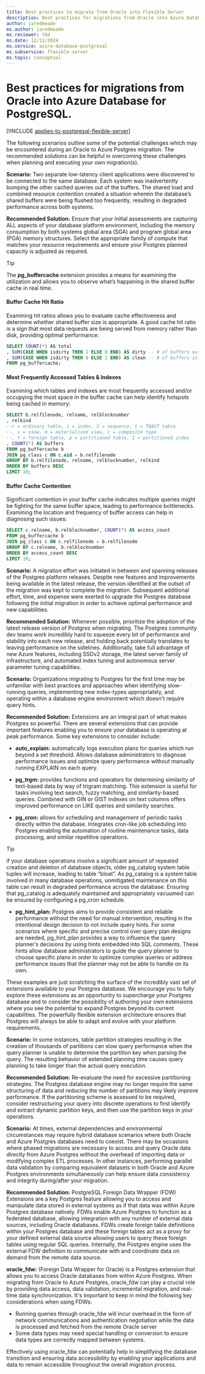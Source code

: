 ```yaml
---
title: Best practices to migrate from Oracle into Flexible Server
description: Best practices for migrations from Oracle into Azure Database for PostgreSQL.
author: jaredmeade
ms.author: jaredmeade
ms.reviewer: tbd
ms.date: 12/11/2024
ms.service: azure-database-postgresql
ms.subservice: flexible-server
ms.topic: conceptual
---
```


# Best practices for migrations from Oracle into Azure Database for PostgreSQL.

[!INCLUDE [applies-to-postgresql-flexible-server](~/reusable-content/ce-skilling/azure/includes/postgresql/includes/applies-to-postgresql-flexible-server.md)]

The following scenarios outline some of the potential challenges which may be encountered during an Oracle to Azure Postgres migration.  The recommended solutions can be helpful in overcoming these challenges when planning and executing your own migration(s).

**Scenario:** Two separate low-latency client applications were discovered to be connected to the same database.  Each system was inadvertently bumping the other cached queries out of the buffers.  The shared load and combined resource contention created a situation wherein the database’s shared buffers were being flushed too frequently, resulting in degraded performance across both systems.  

**Recommended Solution:** Ensure that your initial assessments are capturing ALL aspects of your database platform environment, including the memory consumption by both systems global area (SGA) and program global area (PGA) memory structures.  Select the appropriate family of compute that matches your resource requirements and ensure your Postgres planned capacity is adjusted as required.

> [!TIP]
> The **pg_buffercache** extension provides a means for examining the utilization and allows you to observe what’s happening in the shared buffer cache in real time.

#### Buffer Cache Hit Ratio
Examining hit ratios allows you to evaluate cache effectiveness and determine whether shared buffer size is appropriate.  A good cache hit ratio is a sign that most data requests are being served from memory rather than disk, providing optimal performance:

```sql
SELECT COUNT(*) AS total
, SUM(CASE WHEN isdirty THEN 1 ELSE 0 END) AS dirty -- # of buffers out of sync with disk
, SUM(CASE WHEN isdirty THEN 0 ELSE 1 END) AS clean -- # of buffers in sync with data on disk
FROM pg_buffercache;
```

#### Most Frequently Accessed Tables & Indexes
Examining which tables and indexes are most frequently accessed and/or occupying the most space in the buffer cache can help identify hotspots being cached in memory:

```sql
SELECT b.relfilenode, relname, relblocknumber
, relkind 
--r = ordinary table, i = index, S = sequence, t = TOAST table
--, v = view, m = materialized view, c = composite type
--, f = foreign table, p = partitioned table, I = partitioned index
, COUNT(*) AS buffers
FROM pg_buffercache b
JOIN pg_class c ON c.oid = b.relfilenode
GROUP BY b.relfilenode, relname, relblocknumber, relkind
ORDER BY buffers DESC
LIMIT 10;
```

#### Buffer Cache Contention
Significant contention in your buffer cache indicates multiple queries might be fighting for the same buffer space, leading to performance bottlenecks.  Examining the location and frequency of buffer access can help in diagnosing such issues:

```sql
SELECT c.relname, b.relblocknumber, COUNT(*) AS access_count
FROM pg_buffercache b
JOIN pg_class c ON c.relfilenode = b.relfilenode
GROUP BY c.relname, b.relblocknumber
ORDER BY access_count DESC
LIMIT 10;
```
**Scenario:** A migration effort was initiated in between and spanning releases of the Postgres platform releases.  Despite new features and improvements being available in the latest release, the version identified at the outset of the migration was kept to complete the migration.  Subsequent additional effort, time, and expense were exerted to upgrade the Postgres database following the initial migration in order to achieve optimal performance and new capabilities.

**Recommended Solution:** Whenever possible, prioritize the adoption of the latest release version of Postgres when migrating.  The Postgres community dev teams work incredibly hard to squeeze every bit of performance and stability into each new release, and holding back potentially translates to leaving performance on the sidelines.  Additionally, take full advantage of new Azure features, including SSDv2 storage, the latest server family of infrastructure, and automated index tuning and autonomous server parameter tuning capabilities.

**Scenario:** Organizations migrating to Postgres for the first time may be unfamiliar with best practices and approaches when identifying slow-running queries, implementing new index-types appropriately, and operating within a database engine environment which doesn't require query hints.

**Recommended Solution:** Extensions are an integral part of what makes Postgres so powerful.  There are several extensions that can provide important features enabling you to ensure your database is operating at peak performance.  Some key extensions to consider include: 

 - **auto_explain:** automatically logs execution plans for queries which run beyond a set threshold.  Allows database administrators to diagnose performance issues and optimize query performance without manually running EXPLAIN on each query.

 - **pg_trgm:** provides functions and operators for determining similarity of text-based data by way of trigram matching.  This extension is useful for tasks involving text search, fuzzy matching, and similarity-based queries.  Combined with GIN or GIST indexes on text columns offers improved performance on LIKE queries and similarity searches.

 - **pg_cron:** allows for scheduling and management of periodic tasks directly within the database.  Integrates cron-like job scheduling into Postgres enabling the automation of routine maintenance tasks, data processing, and similar repetitive operations.  

> [!TIP]
> if your database operations involve a significant amount of repeated creation and deletion of database objects, older pg_catalog system table tuples will increase, leading to table “bloat”.  As pg_catalog is a system table involved in many database operations, unmitigated maintenance on this table can result in degraded performance across the database.  Ensuring that pg_catalog is adequately maintained and appropriately vacuumed can be ensured by configuring a pg_cron schedule.

 - **pg_hint_plan:** Postgres aims to provide consistent and reliable performance without the need for manual intervention, resulting in the intentional design decision to not include query hints.  For some scenarios where specific and precise control over query plan designs are needed, pg_hint_plan provides a way to influence the query planner’s decisions by using hints embedded into SQL comments.  These hints allow database administrators to guide the query planner to choose specific plans in order to optimize complex queries or address performance issues that the planner may not be able to handle on its own.

These examples are just scratching the surface of the incredibly vast set of extensions available to your Postgres database.  We encourage you to fully explore these extensions as an opportunity to supercharge your Postgres database and to consider the possibility of authoring your own extensions where you see the potential to expand Postgres beyond its current capabilities.  The powerfully flexible extension architecture ensures that Postgres will always be able to adapt and evolve with your platform requirements.

**Scenario:** In some instances, table partition strategies resulting in the creation of thousands of partitions can slow query performance when the query planner is unable to determine the partition key when parsing the query.  The resulting behavior of extended planning time causes query planning to take longer than the actual query execution.

**Recommended Solution:** Re-evaluate the need for excessive partitioning strategies.  The Postgres database engine may no longer require the same structuring of data and reducing the number of partitions may likely improve performance.  If the partitioning scheme is assessed to be required, consider restructuring your query into discrete operations to first identify and extract dynamic partition keys, and then use the partition keys in your operations.

**Scenario:** At times, external dependencies and environmental circumstances may require hybrid database scenarios where both Oracle and Azure Postgres databases need to coexist.  There may be occasions where phased migrations are necessary to access and query Oracle data directly from Azure Postgres without the overhead of importing data or modifying complex ETL processes.  In other instances, performing parallel data validation by comparing equivalent datasets in both Oracle and Azure Postgres environments simultaneously can help ensure data consistency and integrity during/after your migration.

**Recommended Solution:** PostgreSQL Foreign Data Wrapper (FDW) Extensions are a key Postgres feature allowing you to access and manipulate data stored in external systems as if that data was within Azure Postgres database natively.  FDWs enable Azure Postgres to function as a federated database, allowing integration with any number of external data sources, including Oracle databases.  FDWs create foreign table definitions within your Postgres database and these foreign tables act as a proxy for your defined external data source allowing users to query these foreign tables using regular SQL queries.  Internally, the Postgres engine uses the external FDW definition to communicate with and coordinate data on demand from the remote data source.

**oracle_fdw:** (Foreign Data Wrapper for Oracle) is a Postgres extension that allows you to access Oracle databases from within Azure Postgres.  When migrating from Oracle to Azure Postgres, oracle_fdw can play a crucial role by providing data access, data validation, incremental migration, and real-time data synchronization.  It's important to keep in mind the following key considerations when using FDWs:

 - Running queries through oracle_fdw will incur overhead in the form of network communications and authentication negotiation while the data is processed and fetched from the remote Oracle server
 - Some data types may need special handling or conversion to ensure data types are correctly mapped between systems.  

Effectively using oracle_fdw can potentially help in simplifying the database transition and ensuring data accessibility by enabling your applications and data to remain accessible throughout the overall migration process.